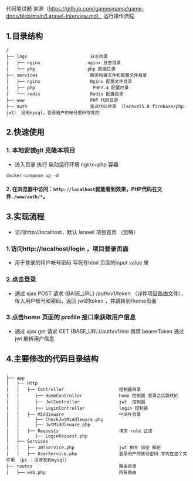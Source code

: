 代码笔试题
来源（https://github.com/gamesmama/game-docs/blob/main/Laravel-Interview.md）
运行操作流程

## 1.目录结构
```
/
├── logs                        日志目录
│   ├── nginx                  nginx 日志目录
│   └── php                    php 数据目录
├── services                    服务构建文件和配置文件目录
│   ├── nginx                   Nginx 配置文件目录
│   ├── php                      PHP7.4 配置目录
│   └── redis                   Redis 配置目录
├── www                         PHP 代码目录
├── auth                        笔试代码目录 （laravel5.8 firebase/php-jwt） 没用mysql，登录用户的帐号密码写死的

```
## 2.快速使用
### 1. 本地安装git 克隆本项目
   * 进入目录 执行  启动运行环境 nginx+php 容器
   ```
   docker-compose up -d  
   ```
#### 2. 在浏览器中访问：`http://localhost`就能看到效果，PHP代码在文件`./www/auth/*`。

## 3.实现流程
* 访问http://localhost，默认 laravel 项目首页 （忽略）
### 1.访问http://localhost/login ，项目登录页面 
* 用于登录的用户帐号密码 写死在html 页面的input value 里 
### 2.点击登录
*  通过 ajax POST 请求 {BASE_URL} /auth/v1/token  （详件项目路由文件），传入用户帐号和密码，返回 jwt的token ，并跳转到/home页面
### 3.点击home 页面的 profile 接口来获取用户信息
*  通过 ajax get 请求 GET {BASE_URL}/auth/v1/me  携带 bearerToken 通过jwt 解析用户信息
 
 
 ## 4.主要修改的代码目录结构
 ```
 
 ├── app                         
 │   ├── Http                   
 │   │   ├── Controller                     控制器目录
 │   │      ├── HomeController              home 控制器 登录之后跳转的
 │   │      ├── JwtController               jwt  控制器
 │   │      ├── LoginController             login 控制器
 │   │   ├── Middieware                     中间件目录
 │   │      ├── CheckJwtMiddleware.php         
 │   │      ├── JwtMiddleware.php              
 │   │   ├── Requests                       请求 rule 过滤
 │   │      ├── LoginRequest.php         
 │   ├── Services                   
 │   │   ├── JWTService.php                 jwt 相关 加密 解密 
 │   │   ├── UserService.php                登录用户的账号密码 写死在这个文件里 （ps ：没涉及到mysql）
 ├── routes                                 路由目录
 │   ├── web.php                            所有路由

 ```


